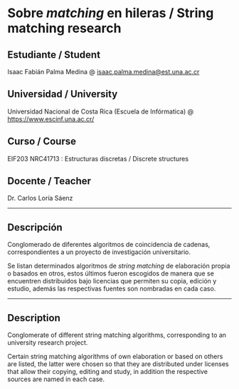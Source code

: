 # Sobre *matching* en hileras / String matching research

## Estudiante / Student

Isaac Fabián Palma Medina @ isaac.palma.medina@est.una.ac.cr

## Universidad / University

Universidad Nacional de Costa Rica (Escuela de Infórmatica) @ https://www.escinf.una.ac.cr/

## Curso / Course

EIF203 NRC41713 : Estructuras discretas / Discrete structures

## Docente / Teacher

Dr. Carlos Loría Sáenz

***

## Descripción

Conglomerado de diferentes algoritmos de coincidencia de cadenas, correspondientes a un proyecto de investigación universitario.

Se listan determinados algoritmos de *string matching* de elaboración propia o basados en otros, estos últimos fueron escogidos de manera que se encuentren distribuidos bajo licencias que permiten su copia, edición y estudio, además las respectivas fuentes son nombradas en cada caso.

***

## Description

Conglomerate of different string matching algorithms, corresponding to an university research project.

Certain string matching algorithms of own elaboration or based on others are listed, the latter were chosen so that they are distributed under licenses that allow their copying, editing and study, in addition the respective sources are named in each case.